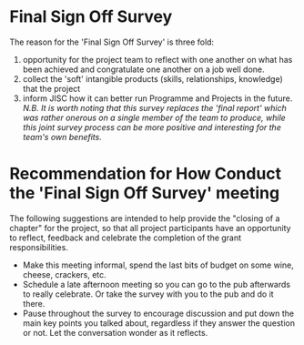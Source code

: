 # Final Sign Off Survey #
The reason for the 'Final Sign Off Survey' is three fold:
  1. opportunity for the project team to reflect with one another on what has been achieved and congratulate one another on a job well done.
  1. collect the 'soft' intangible products (skills, relationships, knowledge) that the project
  1. inform JISC how it can better run Programme and Projects in the future.
_N.B. It is worth noting that this survey replaces the 'final report' which was rather onerous on a single member of the team to produce, while this joint survey process can be more positive and interesting for the team's own benefits._


# Recommendation for How Conduct the 'Final Sign Off Survey' meeting #
The following suggestions are intended to help provide the "closing of a chapter" for the project, so that all project participants have an opportunity to reflect, feedback and celebrate the completion of the grant responsibilities.
  * Make this meeting informal, spend the last bits of budget on some wine, cheese, crackers, etc.
  * Schedule a late afternoon meeting so you can go to the pub afterwards to really celebrate.  Or take the survey with you to the pub and do it there.
  * Pause throughout the survey to encourage discussion and put down the main key points you talked about, regardless if they answer the question or not.  Let the conversation wonder as it reflects.